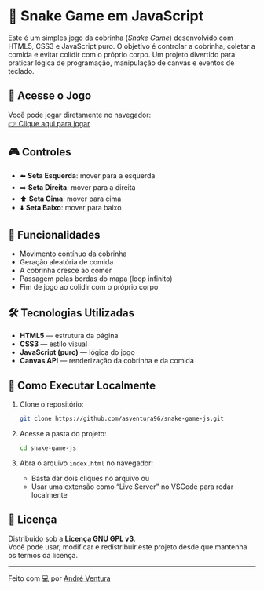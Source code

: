 # 🐍 Snake Game em JavaScript

Este é um simples jogo da cobrinha (_Snake Game_) desenvolvido com HTML5, CSS3 e JavaScript puro. O objetivo é controlar a cobrinha, coletar a comida e evitar colidir com o próprio corpo. Um projeto divertido para praticar lógica de programação, manipulação de canvas e eventos de teclado.

## 🔗 Acesse o Jogo

Você pode jogar diretamente no navegador:  
[👉 Clique aqui para jogar](https://asventura96.github.io/snake-game-js)

## 🎮 Controles

- ⬅️ **Seta Esquerda**: mover para a esquerda  
- ➡️ **Seta Direita**: mover para a direita  
- ⬆️ **Seta Cima**: mover para cima  
- ⬇️ **Seta Baixo**: mover para baixo  

## 🚀 Funcionalidades

- Movimento contínuo da cobrinha  
- Geração aleatória de comida  
- A cobrinha cresce ao comer  
- Passagem pelas bordas do mapa (loop infinito)  
- Fim de jogo ao colidir com o próprio corpo

## 🛠️ Tecnologias Utilizadas

- **HTML5** — estrutura da página  
- **CSS3** — estilo visual  
- **JavaScript (puro)** — lógica do jogo  
- **Canvas API** — renderização da cobrinha e da comida

## 📂 Como Executar Localmente

1. Clone o repositório:
   ```bash
   git clone https://github.com/asventura96/snake-game-js.git
   ```

2. Acesse a pasta do projeto:
   ```bash
   cd snake-game-js
   ```

3. Abra o arquivo `index.html` no navegador:
   - Basta dar dois cliques no arquivo ou  
   - Usar uma extensão como “Live Server” no VSCode para rodar localmente

## 📄 Licença

Distribuído sob a **Licença GNU GPL v3**.  
Você pode usar, modificar e redistribuir este projeto desde que mantenha os termos da licença.

---

Feito com 💻 por [André Ventura](https://github.com/asventura96)
